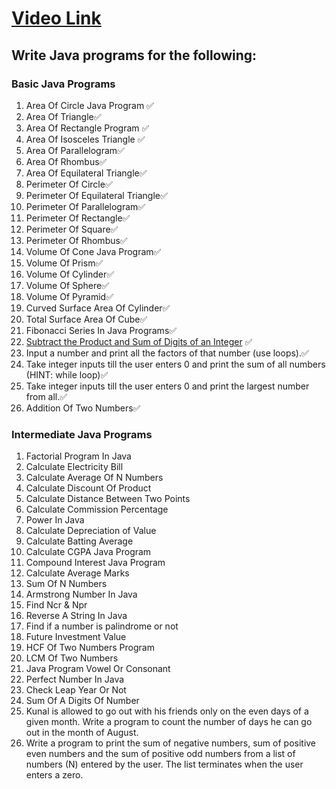 # [Video Link](https://youtu.be/ldYLYRNaucM)
## Write Java programs for the following: 

### Basic Java Programs
1. Area Of Circle Java Program ✅
2. Area Of Triangle✅
3. Area Of Rectangle Program ✅
4. Area Of Isosceles Triangle ✅
5. Area Of Parallelogram✅
6. Area Of Rhombus✅
7. Area Of Equilateral Triangle✅
8. Perimeter Of Circle✅
9. Perimeter Of Equilateral Triangle✅
10. Perimeter Of Parallelogram✅
11. Perimeter Of Rectangle✅
12. Perimeter Of Square✅
13. Perimeter Of Rhombus✅
14. Volume Of Cone Java Program✅
15. Volume Of Prism✅
16. Volume Of Cylinder✅
17. Volume Of Sphere✅
18. Volume Of Pyramid✅
19. Curved Surface Area Of Cylinder✅
20. Total Surface Area Of Cube✅
21. Fibonacci Series In Java Programs✅
22. [Subtract the Product and Sum of Digits of an Integer](https://leetcode.com/problems/subtract-the-product-and-sum-of-digits-of-an-integer/) ✅
23. Input a number and print all the factors of that number (use loops).✅
24. Take integer inputs till the user enters 0 and print the sum of all numbers
(HINT: while loop)✅
25. Take integer inputs till the user enters 0 and print the largest number from
all.✅
26. Addition Of Two Numbers✅

### Intermediate Java Programs
1. Factorial Program In Java
2. Calculate Electricity Bill
3. Calculate Average Of N Numbers
4. Calculate Discount Of Product
5. Calculate Distance Between Two Points 
6. Calculate Commission Percentage
7. Power In Java
8. Calculate Depreciation of Value
9. Calculate Batting Average
10. Calculate CGPA Java Program
11. Compound Interest Java Program
12. Calculate Average Marks
13. Sum Of N Numbers
14. Armstrong Number In Java
15. Find Ncr & Npr
16. Reverse A String In Java
17. Find if a number is palindrome or not 
18. Future Investment Value
19. HCF Of Two Numbers Program
20. LCM Of Two Numbers
21. Java Program Vowel Or Consonant 
22. Perfect Number In Java
23. Check Leap Year Or Not
24. Sum Of A Digits Of Number
25. Kunal is allowed to go out with his friends only on the even days of a given month. Write a program to count the number of days he can go out in the month of August.
26. Write a program to print the sum of negative numbers, sum of positive even numbers and the sum of positive odd numbers from a list of numbers (N) entered by the user. The list terminates when the user enters a zero.
